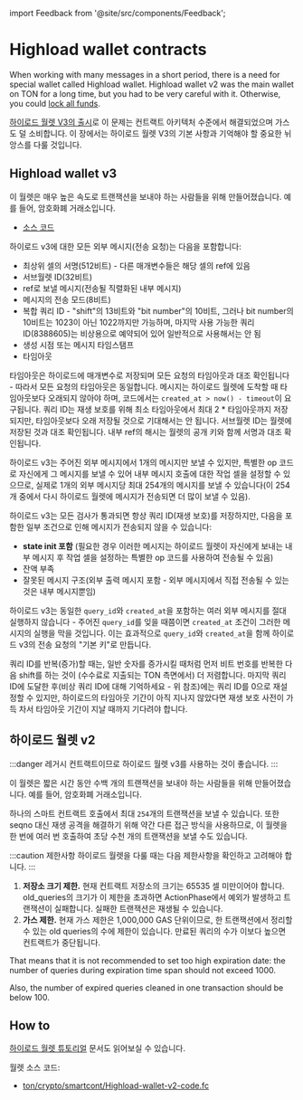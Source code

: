import Feedback from '@site/src/components/Feedback';

# Highload wallet contracts

When working with many messages in a short period, there is a need for special wallet called Highload wallet. Highload wallet v2 was the main wallet on TON for a long time, but you had to be very careful with it. Otherwise, you could [lock all funds](https://t.me/tonstatus/88).

[하이로드 월렛 V3의 출시](https://github.com/ton-blockchain/Highload-wallet-contract-v3)로 이 문제는 컨트랙트 아키텍처 수준에서 해결되었으며 가스도 덜 소비합니다. 이 장에서는 하이로드 월렛 V3의 기본 사항과 기억해야 할 중요한 뉘앙스를 다룰 것입니다.

## Highload wallet v3

이 월렛은 매우 높은 속도로 트랜잭션을 보내야 하는 사람들을 위해 만들어졌습니다. 예를 들어, 암호화폐 거래소입니다.

- [소스 코드](https://github.com/ton-blockchain/Highload-wallet-contract-v3)

하이로드 v3에 대한 모든 외부 메시지(전송 요청)는 다음을 포함합니다:

- 최상위 셀의 서명(512비트) - 다른 매개변수들은 해당 셀의 ref에 있음
- 서브월렛 ID(32비트)
- ref로 보낼 메시지(전송될 직렬화된 내부 메시지)
- 메시지의 전송 모드(8비트)
- 복합 쿼리 ID - "shift"의 13비트와 "bit number"의 10비트, 그러나 bit number의 10비트는 1023이 아닌 1022까지만 가능하며, 마지막 사용 가능한 쿼리 ID(8388605)는 비상용으로 예약되어 있어 일반적으로 사용해서는 안 됨
- 생성 시점 또는 메시지 타임스탬프
- 타임아웃

타임아웃은 하이로드에 매개변수로 저장되며 모든 요청의 타임아웃과 대조 확인됩니다 - 따라서 모든 요청의 타임아웃은 동일합니다. 메시지는 하이로드 월렛에 도착할 때 타임아웃보다 오래되지 않아야 하며, 코드에서는 `created_at > now() - timeout`이 요구됩니다. 쿼리 ID는 재생 보호를 위해 최소 타임아웃에서 최대 2 \* 타임아웃까지 저장되지만, 타임아웃보다 오래 저장될 것으로 기대해서는 안 됩니다. 서브월렛 ID는 월렛에 저장된 것과 대조 확인됩니다. 내부 ref의 해시는 월렛의 공개 키와 함께 서명과 대조 확인됩니다.

하이로드 v3는 주어진 외부 메시지에서 1개의 메시지만 보낼 수 있지만, 특별한 op 코드로 자신에게 그 메시지를 보낼 수 있어 내부 메시지 호출에 대한 작업 셀을 설정할 수 있으므로, 실제로 1개의 외부 메시지당 최대 254개의 메시지를 보낼 수 있습니다(이 254개 중에서 다시 하이로드 월렛에 메시지가 전송되면 더 많이 보낼 수 있음).

하이로드 v3는 모든 검사가 통과되면 항상 쿼리 ID(재생 보호)를 저장하지만, 다음을 포함한 일부 조건으로 인해 메시지가 전송되지 않을 수 있습니다:

- **state init 포함** (필요한 경우 이러한 메시지는 하이로드 월렛이 자신에게 보내는 내부 메시지 후 작업 셀을 설정하는 특별한 op 코드를 사용하여 전송될 수 있음)
- 잔액 부족
- 잘못된 메시지 구조(외부 출력 메시지 포함 - 외부 메시지에서 직접 전송될 수 있는 것은 내부 메시지뿐임)

하이로드 v3는 동일한 `query_id`와 `created_at`을 포함하는 여러 외부 메시지를 절대 실행하지 않습니다 - 주어진 `query_id`를 잊을 때쯤이면 `created_at` 조건이 그러한 메시지의 실행을 막을 것입니다. 이는 효과적으로 `query_id`와 `created_at`을 함께 하이로드 v3의 전송 요청의 "기본 키"로 만듭니다.

쿼리 ID를 반복(증가)할 때는, 일반 숫자를 증가시킬 때처럼 먼저 비트 번호를 반복한 다음 shift를 하는 것이 (수수료로 지출되는 TON 측면에서) 더 저렴합니다. 마지막 쿼리 ID에 도달한 후(비상 쿼리 ID에 대해 기억하세요 - 위 참조)에는 쿼리 ID를 0으로 재설정할 수 있지만, 하이로드의 타임아웃 기간이 아직 지나지 않았다면 재생 보호 사전이 가득 차서 타임아웃 기간이 지날 때까지 기다려야 합니다.

## 하이로드 월렛 v2

:::danger
레거시 컨트랙트이므로 하이로드 월렛 v3를 사용하는 것이 좋습니다.
:::

이 월렛은 짧은 시간 동안 수백 개의 트랜잭션을 보내야 하는 사람들을 위해 만들어졌습니다. 예를 들어, 암호화폐 거래소입니다.

하나의 스마트 컨트랙트 호출에서 최대 `254`개의 트랜잭션을 보낼 수 있습니다. 또한 seqno 대신 재생 공격을 해결하기 위해 약간 다른 접근 방식을 사용하므로, 이 월렛을 한 번에 여러 번 호출하여 초당 수천 개의 트랜잭션을 보낼 수도 있습니다.

:::caution 제한사항
하이로드 월렛을 다룰 때는 다음 제한사항을 확인하고 고려해야 합니다.
:::

1. **저장소 크기 제한.** 현재 컨트랙트 저장소의 크기는 65535 셀 미만이어야 합니다. old_queries의 크기가 이 제한을 초과하면 ActionPhase에서 예외가 발생하고 트랜잭션이 실패합니다. 실패한 트랜잭션은 재생될 수 있습니다.
2. **가스 제한.** 현재 가스 제한은 1,000,000 GAS 단위이므로, 한 트랜잭션에서 정리할 수 있는 old queries의 수에 제한이 있습니다. 만료된 쿼리의 수가 이보다 높으면 컨트랙트가 중단됩니다.

That means that it is not recommended to set too high expiration date:
the number of queries during expiration time span should not exceed 1000.

Also, the number of expired queries cleaned in one transaction should be below 100.

## How to

[하이로드 월렛 튜토리얼](/v3/guidelines/smart-contracts/howto/wallet#-high-load-wallet-v3) 문서도 읽어보실 수 있습니다.

월렛 소스 코드:

- [ton/crypto/smartcont/Highload-wallet-v2-code.fc](https://github.com/ton-blockchain/ton/blob/master/crypto/smartcont/new-highload-wallet-v2.fif)

<Feedback />

